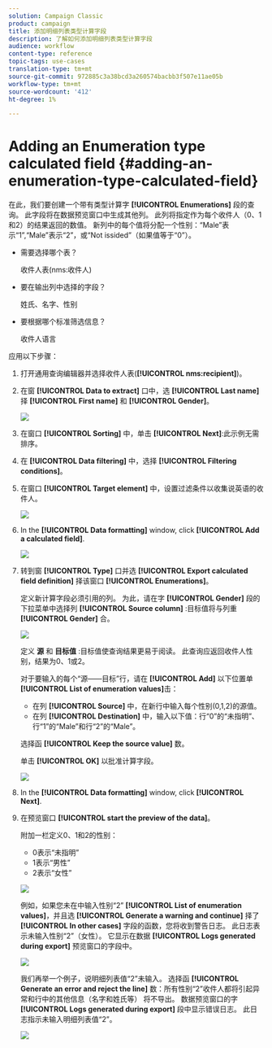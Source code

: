 ```yaml
---
solution: Campaign Classic
product: campaign
title: 添加明细列表类型计算字段
description: 了解如何添加明细列表类型计算字段
audience: workflow
content-type: reference
topic-tags: use-cases
translation-type: tm+mt
source-git-commit: 972885c3a38bcd3a260574bacbb3f507e11ae05b
workflow-type: tm+mt
source-wordcount: '412'
ht-degree: 1%

---
```



# Adding an Enumeration type calculated field {#adding-an-enumeration-type-calculated-field}

在此，我们要创建一个带有类型计算字 **[!UICONTROL Enumerations]** 段的查询。 此字段将在数据预览窗口中生成其他列。 此列将指定作为每个收件人（0、1和2）的结果返回的数值。 新列中的每个值将分配一个性别：“Male”表示“1”,“Male”表示“2”，或“Not issided”（如果值等于“0”）。

* 需要选择哪个表？

   收件人表(nms:收件人)

* 要在输出列中选择的字段？

   姓氏、名字、性别

* 要根据哪个标准筛选信息？

   收件人语言

应用以下步骤：

1. 打开通用查询编辑器并选择收件人表(**[!UICONTROL nms:recipient]**)。
1. 在窗 **[!UICONTROL Data to extract]** 口中，选 **[!UICONTROL Last name]**&#x200B;择 **[!UICONTROL First name]** 和 **[!UICONTROL Gender]**。

   ![](assets/query_editor_nveau_73.png)

1. 在窗口 **[!UICONTROL Sorting]** 中，单击 **[!UICONTROL Next]**:此示例无需排序。
1. 在 **[!UICONTROL Data filtering]** 中，选择 **[!UICONTROL Filtering conditions]**。
1. 在窗口 **[!UICONTROL Target element]** 中，设置过滤条件以收集说英语的收件人。

   ![](assets/query_editor_nveau_74.png)

1. In the **[!UICONTROL Data formatting]** window, click **[!UICONTROL Add a calculated field]**.

   ![](assets/query_editor_nveau_75.png)

1. 转到窗 **[!UICONTROL Type]** 口并选 **[!UICONTROL Export calculated field definition]** 择该窗口 **[!UICONTROL Enumerations]**。

   定义新计算字段必须引用的列。 为此，请在字 **[!UICONTROL Gender]** 段的下拉菜单中选择列 **[!UICONTROL Source column]** :目标值将与列重 **[!UICONTROL Gender]** 合。

   ![](assets/query_editor_nveau_76.png)

   定义 **源** 和 **目标值** :目标值使查询结果更易于阅读。 此查询应返回收件人性别，结果为0、1或2。

   对于要输入的每个“源——目标”行，请在 **[!UICONTROL Add]** 以下位置单 **[!UICONTROL List of enumeration values]**&#x200B;击：

   * 在列 **[!UICONTROL Source]** 中，在新行中输入每个性别(0,1,2)的源值。
   * 在列 **[!UICONTROL Destination]** 中，输入以下值：行“0”的“未指明”、行“1”的“Male”和行“2”的“Male”。

   选择函 **[!UICONTROL Keep the source value]** 数。

   单击 **[!UICONTROL OK]** 以批准计算字段。

   ![](assets/query_editor_nveau_77.png)

1. In the **[!UICONTROL Data formatting]** window, click **[!UICONTROL Next]**.
1. 在预览窗口 **[!UICONTROL start the preview of the data]**。

   附加一栏定义0、1和2的性别：

   * 0表示“未指明”
   * 1表示“男性”
   * 2表示“女性”

   ![](assets/query_editor_nveau_78.png)

   例如，如果您未在中输入性别“2” **[!UICONTROL List of enumeration values]**，并且选 **[!UICONTROL Generate a warning and continue]** 择了 **[!UICONTROL In other cases]** 字段的函数，您将收到警告日志。 此日志表示未输入性别“2”（女性）。 它显示在数据 **[!UICONTROL Logs generated during export]** 预览窗口的字段中。

   ![](assets/query_editor_nveau_79.png)

   我们再举一个例子，说明细列表值“2”未输入。 选择函 **[!UICONTROL Generate an error and reject the line]** 数：所有性别“2”收件人都将引起异常和行中的其他信息（名字和姓氏等） 将不导出。 数据预览窗口的字 **[!UICONTROL Logs generated during export]** 段中显示错误日志。 此日志指示未输入明细列表值“2”。

   ![](assets/query_editor_nveau_80.png)
